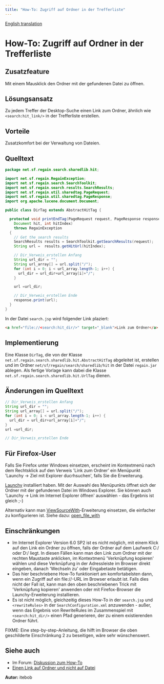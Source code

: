 ```yaml
---
title: "How-To: Zugriff auf Ordner in der Trefferliste"
---
```


[English translation](/en/howto/open_folder/)

How-To: Zugriff auf Ordner in der Trefferliste
==============================================

Zusatzfeature
-------------

Mit einem Mausklick den Ordner mit der gefundenen Datei zu öffnen.


Lösungsansatz
-------------

Zu jedem Treffer der Desktop-Suche einen Link zum Ordner, ähnlich wie `<search:hit_link/>` in der Trefferliste erstellen.


Vorteile
--------

Zusatzkomfort bei der Verwaltung von Dateien.


Quelltext
---------

```java
package net.sf.regain.search.sharedlib.hit;

import net.sf.regain.RegainException;
import net.sf.regain.search.SearchToolkit;
import net.sf.regain.search.results.SearchResults;
import net.sf.regain.util.sharedtag.PageRequest;
import net.sf.regain.util.sharedtag.PageResponse;
import org.apache.lucene.document.Document;

public class DirTag extends AbstractHitTag {

  protected void printEndTag(PageRequest request, PageResponse response,
    Document hit, int hitIndex)
    throws RegainException
  {
    // Get the search results
    SearchResults results = SearchToolkit.getSearchResults(request);
    String url =  results.getHitUrl(hitIndex);

    // Dir_Verweis_erstellen Anfang
    String url_dir = "";
    String url_array[] = url.split("/");	
    for (int i = 0; i < url_array.length-1; i++) {
      url_dir = url_dir+url_array[i]+"/";
    }

    url =url_dir;

    // Dir_Verweis_erstellen Ende
    response.print(url);
  }
}
```

In der Datei `search.jsp` wird folgender Link plaziert:

```html
<a href="file://<search:hit_dir/>" target="_blank">Link zum Ordner</a>
```


Implementierung
---------------

Eine  Klasse `DirTag`, die von der Klasse `net.sf.regain.search.sharedlib.hit.AbstractHitTag` abgeleitet ist, erstellen und im Ordner `net/sf/regain/search/sharedlib/hit` in der Datei `regain.jar` ablegen. Als fertige Vorlage kann dabei die Klasse `net.sf.regain.search.sharedlib.hit.UrlTag` dienen.


Änderungen im Quelltext
-----------------------

```java
// Dir_Verweis_erstellen Anfang 
String url_dir = "";
String url_array[] = url.split("/");	
for (int i = 0; i < url_array.length-1; i++) {
  url_dir = url_dir+url_array[i]+"/";
}
url =url_dir;

// Dir_Verweis_erstellen Ende  
```


Für Firefox-User
----------------

Falls Sie Firefox unter Windows einsetzen, erscheint im Kontextmenü nach dem Rechtsklick auf den Verweis 'Link zum Ordner' ein Menüpunkt 'Launchy -&gt; Ziel mit Explorer ducrhsuchen', falls Sie die Erweiterung.

[Launchy](http://www.erweiterungen.de/detail/Launchy/) installiert haben. Mit der Auswahl des Menüpunkts öffnet sich der Ordner mit der gefundenen Datei im Windows Explorer. Sie können auch 'Launchy -&gt; Link im Internet Explorer öffnen' auswählen - das Ergebnis ist gleich ;-)

Alternativ kann man [ViewSourceWith](http://www.erweiterungen.de/detail/ViewSourceWith/)-Erweiterung einsetzen, die einfacher zu konfigurieren ist. Siehe dazu: [open_file_with](/de/howto/de/howto/open_file_with/)


Einschränkungen
---------------

  * Im Internet Explorer Version 6.0 SP2 ist es nicht möglich, mit einem Klick auf den Link ein Ordner zu öffnen, falls der Ordner auf dem Laufwerk C:/ oder D:/ liegt. In diesen Fällen kann man den Link zum Ordner mit der rechten Maustaste anklicken, im Kontextmenü 'Verknüpfung kopieren' wählen und diese Verknüpfung in der Adressleiste im Browser direkt eingeben, danach 'Wechseln zu' oder Eingabetaste betätigen.
  * Das hier beschriebene How-To funktioniert am komfortabelsten dann, wenn ein Zugriff auf ein file://-URL im Browser erlaubt ist. Falls dies nicht der Fall ist, kann man den oben beschriebenen Trick mit 'Verknüpfung kopieren' anwenden oder mit Firefox-Browser die Launchy-Erweiterung installieren.
  * Es ist nicht möglich, gleichzeitig dieses How-To in der `search.jsp` und `<rewriteRules>` in der `SearchConfiguration.xml` anzuwenden - außer, wenn das Ergebnis von RewriteRules im Zusammenspiel mit `<search:hit_dir/>` einen Pfad generieren, der zu einem existierenden Ordner führt.

FIXME: Eine step-by-step-Anleitung, die hilft im Browser die oben geschilderte Einschränkung 2 zu beseitigen, wäre sehr wünschenswert.


Siehe auch
----------

  * Im Forum: [Diskussion zum How-To](http://forum.murfman.de/de/viewtopic.php?t=220)
  * [Einen Link auf Ordner und nicht auf Datei](http://www.supportnet.de/fresh/2005/1/id987764.asp)


**Autor:** itebob

